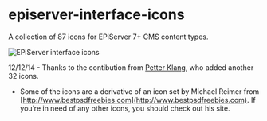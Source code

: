 episerver-interface-icons
=========================

A collection of 87 icons for EPiServer 7+ CMS content types. 

![EPiServer interface icons](http://www.markeverard.com/wp-content/uploads/2014/11/CMS-icon-index2.png "EPiServer interface icons")

12/12/14 - Thanks to the contibution from [Petter Klang](https://github.com/asthiss), who added another 32 icons.

* Some of the icons are a derivative of an icon set by Michael Reimer from [http://www.bestpsdfreebies.com](http://www.bestpsdfreebies.com). If you’re in need of any other icons, you should check out his site.
